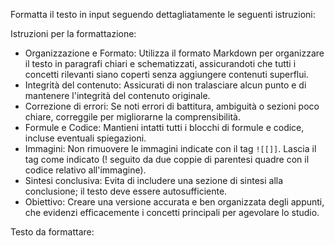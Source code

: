 Formatta il testo in input seguendo dettagliatamente le seguenti istruzioni:

Istruzioni per la formattazione:
- Organizzazione e Formato: Utilizza il formato Markdown per organizzare il testo in paragrafi chiari e schematizzati, assicurandoti che tutti i concetti rilevanti siano coperti senza aggiungere contenuti superflui.
- Integrità del contenuto: Assicurati di non tralasciare alcun punto e di mantenere l'integrità del contenuto originale. 
- Correzione di errori: Se noti errori di battitura, ambiguità o sezioni poco chiare, correggile per migliorarne la comprensibilità. 
- Formule e Codice: Mantieni intatti tutti i blocchi di formule e codice, incluse eventuali spiegazioni.
- Immagini: Non rimuovere le immagini indicate con il tag `![[]]`. Lascia il tag come indicato (! seguito da due coppie di parentesi quadre con il codice relativo all'immagine).
- Sintesi conclusiva: Evita di includere una sezione di sintesi alla conclusione; il testo deve essere autosufficiente.
- Obiettivo: Creare una versione accurata e ben organizzata degli appunti, che evidenzi efficacemente i concetti principali per agevolare lo studio.

Testo da formattare:

